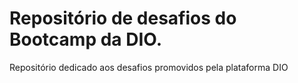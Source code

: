 # Repositório de desafios do Bootcamp da DIO.
 Repositório dedicado aos desafios promovidos pela plataforma DIO

